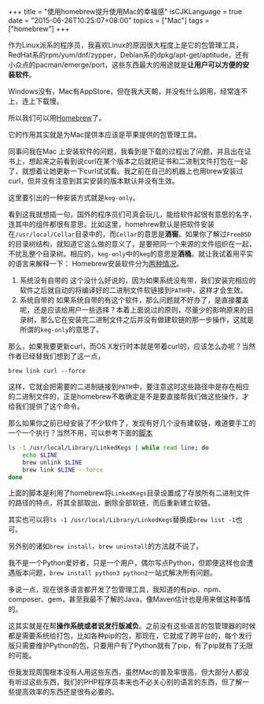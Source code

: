 +++
title  = "使用homebrew提升使用Mac的幸福感"
isCJKLanguage = true
date = "2015-06-26T10:25:07+08:00"
topics = ["Mac"]
tags = ["homebrew"]
+++

作为Linux派系的程序员，我喜欢Linux的原因很大程度上是它的包管理工具，RedHat系的rpm/yum/dnf/zypper，Debian系的dpkg/apt-get/aptitude，还有小众点的pacman/emerge/port，这些东西最大的用途就是**让用户可以方便的安装软件**。

Windows没有，Mac有AppStore，但在我大天朝，并没有什么卵用，经常连不上，连上下载慢。

所以我们可以用[Homebrew](https://brew.sh)了。

它的作用其实就是为Mac提供本应该是苹果提供的包管理工具。

同事问我在Mac 上安装软件的问题，我看到是下载的过程出了问题，并且出在证书上，想起来之前看到说curl在某个版本之后就把证书和二进制文件打包在一起了，就想着让她更新一下curl试试看。我之前在自己的机器上也用brew安装过curl，但并没有注意到其实安装的版本默认并没有生效。

这里要引出的一种安装方式就是`keg-only`。

看到这我就想插一句，国外的程序员们可真会玩儿，能给软件起很有意思的名字，连其中的组件都很有意思。比如这里，homehrew默认是把软件安装在`/usr/local/Cellar`目录中的，而`Cellar`的意思是**酒窖**。如果你了解过`FreeBSD`的目录树结构，就知道它这么做的意义了，是要把同一个来源的文件组织在一起，不扰乱整个目录树。相应的，`keg-only`中的`keg`的意思是**酒桶**。就让我试着用平实的语言来解释一下：
Homebrew安装软件分为[两种情况](http://stackoverflow.com/questions/4691403/keg-only-homebrew-formulas)。
 1. 系统没有自带的
   这个没什么好说的，因为如果系统没有带，我们安装完相应的软件之后就自动的将编译好的二进制文件软链接到`PATH`中，这样才会生效。
 2. 系统自带的
   如果系统自带的有这个软件，那么问题就不好办了，是直接覆盖呢，还是应该给用户一些选择？本着上面说过的原则，尽量少的影响原来的目录树，那么它在安装完二进制文件之后并没有做建软链的那一步操作，这就是所谓的`keg-only`的意思了。


那么，如果我要更新curl，而OS X发行时本就是带着curl的，应该怎么办呢？当然作者已经替我们想到了这一点，

```
brew link curl --force
```
这样，它就会把需要的二进制链接到`PATH`中，要注意这时这些路径中是存在相应的二进制文件的，正是homebrew不敢确定是不是要直接帮我们做这些操作，才给我们提供了这个命令。

那么如果你之前已经安装了不少软件了，发现有好几个没有建软链，难道要手工的一个一个执行？当然不用，可以参考下面的[脚本](http://apple.stackexchange.com/questions/123900/is-there-a-quick-way-to-relink-my-homebrew-kegs)

```bash
ls -1 /usr/local/Library/LinkedKegs | while read line; do
    echo $LINE
    brew unlink $LINE
    brew link $LINE --force
done
```

上面的脚本是利用了homebrew将`LinkedKegs`目录设置成了存放所有二进制文件的路径的特点，将其全部取出，删除全部软链，而后重新建立软链。

其实也可以将`ls -1 /usr/local/Library/LinkedKegs`替换成`brew list -1`也可。

另外别的诸如`brew install`，`brew uninstall`的方法就不说了。

我不是一个Python爱好者，只是一个用户，偶尔写点Python，但即便这样也会遭遇版本问题，`brew install python3 python2`一站式解决所有问题。

多说一点，现在很多语言都开发了包管理工具，我知道的有pip、npm、composer、gem，甚至我最不了解的Java，像Maven估计也是用来做这种事情的。

这其实就是在帮**操作系统或者说发行版减负**。之前没有这些语言的包管理器的时候都是需要系统给打包，比如各种pip的包，那现在，它就成了跨平台的，每个发行版只需要维护Python的包，只要用户有了Python就有了pip，有了pip就有了无限的可能。

但我发现周围根本没有人用这些东西，虽然Mac的普及率很高，但大部分人都没有听过这些东西，我们的PHP程序员本来也不必关心别的语言的东西，但了解一些提高效率的东西还是很有必要的。

